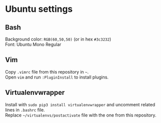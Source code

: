 # Ubuntu settings

## Bash
Background color: `RGB(60,50,50)` (or in hex `#3c3232`)  
Font: Ubuntu Mono Regular

## Vim
Copy `.vimrc` file from this repository in `~`.  
Open `vim` and run `:PluginInstall` to install plugins.

## Virtualenvwrapper
Install with `sudo pip3 install virtualenvwrapper` and uncomment related lines in `.bashrc` file.  
Replace `~/virtualenvs/postactivate` file with the one from this repository.

